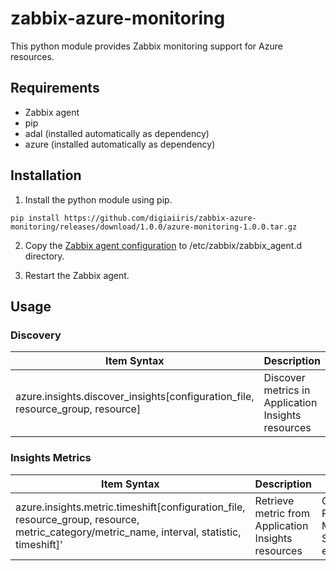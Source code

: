 # zabbix-azure-monitoring

This python module provides Zabbix monitoring support for Azure resources.


## Requirements

- Zabbix agent
- pip
- adal (installed automatically as dependency)
- azure (installed automatically as dependency)


## Installation

1. Install the python module using pip.

```
pip install https://github.com/digiaiiris/zabbix-azure-monitoring/releases/download/1.0.0/azure-monitoring-1.0.0.tar.gz
```

2. Copy the [Zabbix agent configuration](etc/zabbix/zabbix_agent.d/ic_azure.conf) to /etc/zabbix/zabbix_agent.d directory.

3. Restart the Zabbix agent.


## Usage

### Discovery

Item Syntax | Description | Units |
----------- | ----------- | ----- |
azure.insights.discover_insights[configuration_file, resource_group, resource] | Discover metrics in Application Insights resources | {#METRIC_CATEGORY}, {#METRIC_NAME} |


### Insights Metrics

Item Syntax | Description | Units |
----------- | ----------- | ----- |
azure.insights.metric.timeshift[configuration_file, resource_group, resource, metric_category/metric_name, interval, statistic, timeshift]' | Retrieve metric from Application Insights resources | Count, Percent, Milliseconds, Seconds, etc.
